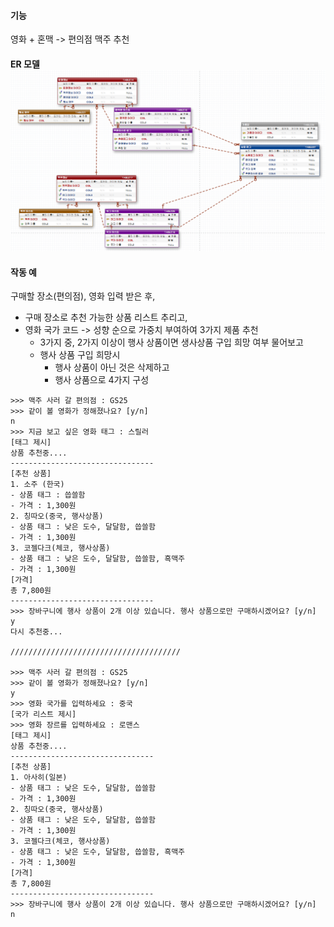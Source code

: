 #### 기능

영화 + 혼맥 -&gt; 편의점 맥주 추천

#### ER 모델![](/assets/proj-first-er-import.png)

#### 작동 예

구매할 장소\(편의점\), 영화 입력 받은 후,

* 구매 장소로 추천 가능한 상품 리스트 추리고,
* 영화 국가 코드 -&gt; 성향 순으로 가중치 부여하여 3가지 제품 추천
  * 3가지 중, 2가지 이상이 행사 상품이면 생사상품 구입 희망 여부 물어보고
  * 행사 상품 구입 희망시
    * 행사 상품이 아닌 것은 삭제하고
    * 행사 상품으로 4가지 구성

```
>>> 맥주 사러 갈 편의점 : GS25
>>> 같이 볼 영화가 정해졌나요? [y/n]
n
>>> 지금 보고 싶은 영화 태그 : 스릴러
[태그 제시]
상품 추천중....
--------------------------------
[추천 상품]
1. 소주 (한국)
- 상품 태그 : 씁쓸함
- 가격 : 1,300원
2. 칭따오(중국, 행사상품)
- 상품 태그 : 낮은 도수, 달달함, 씁쓸함
- 가격 : 1,300원
3. 코젤다크(체코, 행사상품)
- 상품 태그 : 낮은 도수, 달달함, 씁쓸함, 흑맥주
- 가격 : 1,300원
[가격]
총 7,800원
--------------------------------
>>> 장바구니에 행사 상품이 2개 이상 있습니다. 행사 상품으로만 구매하시겠어요? [y/n]
y
다시 추천중...

//////////////////////////////////////

>>> 맥주 사러 갈 편의점 : GS25
>>> 같이 볼 영화가 정해졌나요? [y/n]
y 
>>> 영화 국가를 입력하세요 : 중국
[국가 리스트 제시]
>>> 영화 장르를 입력하세요 : 로맨스
[태그 제시]
상품 추천중....
--------------------------------
[추천 상품]
1. 아사히(일본)
- 상품 태그 : 낮은 도수, 달달함, 씁쓸함
- 가격 : 1,300원
2. 칭따오(중국, 행사상품)
- 상품 태그 : 낮은 도수, 달달함, 씁쓸함
- 가격 : 1,300원
3. 코젤다크(체코, 행사상품)
- 상품 태그 : 낮은 도수, 달달함, 씁쓸함, 흑맥주
- 가격 : 1,300원
[가격]
총 7,800원
--------------------------------
>>> 장바구니에 행사 상품이 2개 이상 있습니다. 행사 상품으로만 구매하시겠어요? [y/n]
n
```



